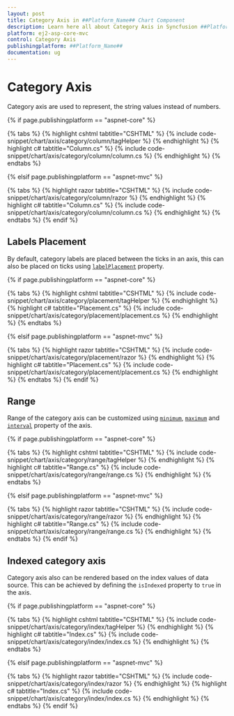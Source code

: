 ```yaml
---
layout: post
title: Category Axis in ##Platform_Name## Chart Component
description: Learn here all about Category Axis in Syncfusion ##Platform_Name## Chart component and more.
platform: ej2-asp-core-mvc
control: Category Axis
publishingplatform: ##Platform_Name##
documentation: ug
---
```



# Category Axis

<!-- markdownlint-disable MD036 -->

Category axis are used to represent, the string values instead of numbers.

{% if page.publishingplatform == "aspnet-core" %}

{% tabs %}
{% highlight cshtml tabtitle="CSHTML" %}
{% include code-snippet/chart/axis/category/column/tagHelper %}
{% endhighlight %}
{% highlight c# tabtitle="Column.cs" %}
{% include code-snippet/chart/axis/category/column/column.cs %}
{% endhighlight %}
{% endtabs %}

{% elsif page.publishingplatform == "aspnet-mvc" %}

{% tabs %}
{% highlight razor tabtitle="CSHTML" %}
{% include code-snippet/chart/axis/category/column/razor %}
{% endhighlight %}
{% highlight c# tabtitle="Column.cs" %}
{% include code-snippet/chart/axis/category/column/column.cs %}
{% endhighlight %}
{% endtabs %}
{% endif %}



<!-- markdownlint-disable MD036 -->

## Labels Placement

<!-- markdownlint-disable MD036 -->

By default, category labels are placed between the ticks in an axis, this can also be placed on ticks
using [`labelPlacement`](https://help.syncfusion.com/cr/aspnetcore-js2/Syncfusion.EJ2.Charts.ChartAxis.html#Syncfusion_EJ2_Charts_ChartAxis_LabelPlacement) property.

{% if page.publishingplatform == "aspnet-core" %}

{% tabs %}
{% highlight cshtml tabtitle="CSHTML" %}
{% include code-snippet/chart/axis/category/placement/tagHelper %}
{% endhighlight %}
{% highlight c# tabtitle="Placement.cs" %}
{% include code-snippet/chart/axis/category/placement/placement.cs %}
{% endhighlight %}
{% endtabs %}

{% elsif page.publishingplatform == "aspnet-mvc" %}

{% tabs %}
{% highlight razor tabtitle="CSHTML" %}
{% include code-snippet/chart/axis/category/placement/razor %}
{% endhighlight %}
{% highlight c# tabtitle="Placement.cs" %}
{% include code-snippet/chart/axis/category/placement/placement.cs %}
{% endhighlight %}
{% endtabs %}
{% endif %}



## Range

Range of the category axis can be customized using [`minimum`](https://help.syncfusion.com/cr/aspnetcore-js2/Syncfusion.EJ2.Charts.ChartAxis.html#Syncfusion_EJ2_Charts_ChartAxis_Minimum),
[`maximum`](https://help.syncfusion.com/cr/aspnetcore-js2/Syncfusion.EJ2.Charts.ChartAxis.html#Syncfusion_EJ2_Charts_ChartAxis_Maximum) and [`interval`](https://help.syncfusion.com/cr/aspnetcore-js2/Syncfusion.EJ2.Charts.ChartAxis.html#Syncfusion_EJ2_Charts_ChartAxis_Interval) property of
the axis.

{% if page.publishingplatform == "aspnet-core" %}

{% tabs %}
{% highlight cshtml tabtitle="CSHTML" %}
{% include code-snippet/chart/axis/category/range/tagHelper %}
{% endhighlight %}
{% highlight c# tabtitle="Range.cs" %}
{% include code-snippet/chart/axis/category/range/range.cs %}
{% endhighlight %}
{% endtabs %}

{% elsif page.publishingplatform == "aspnet-mvc" %}

{% tabs %}
{% highlight razor tabtitle="CSHTML" %}
{% include code-snippet/chart/axis/category/range/razor %}
{% endhighlight %}
{% highlight c# tabtitle="Range.cs" %}
{% include code-snippet/chart/axis/category/range/range.cs %}
{% endhighlight %}
{% endtabs %}
{% endif %}



## Indexed category axis

Category axis also can be rendered based on the index values of data source. This can be achieved by defining the
`isIndexed` property to `true` in the axis.

{% if page.publishingplatform == "aspnet-core" %}

{% tabs %}
{% highlight cshtml tabtitle="CSHTML" %}
{% include code-snippet/chart/axis/category/index/tagHelper %}
{% endhighlight %}
{% highlight c# tabtitle="Index.cs" %}
{% include code-snippet/chart/axis/category/index/index.cs %}
{% endhighlight %}
{% endtabs %}

{% elsif page.publishingplatform == "aspnet-mvc" %}

{% tabs %}
{% highlight razor tabtitle="CSHTML" %}
{% include code-snippet/chart/axis/category/index/razor %}
{% endhighlight %}
{% highlight c# tabtitle="Index.cs" %}
{% include code-snippet/chart/axis/category/index/index.cs %}
{% endhighlight %}
{% endtabs %}
{% endif %}

